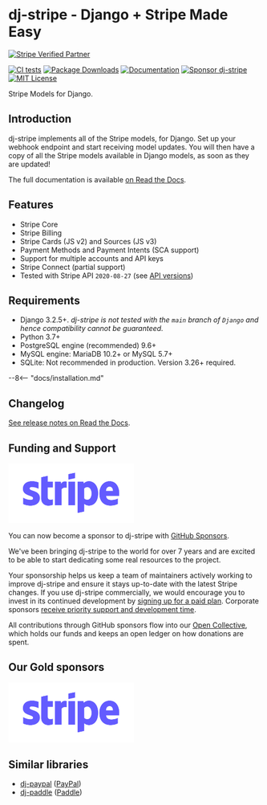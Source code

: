 # dj-stripe - Django + Stripe Made Easy

[![Stripe Verified Partner](https://img.shields.io/static/v1?label=Stripe&message=Verified%20Partner&color=red&style=for-the-badge)](https://stripe.com/docs/libraries#community-libraries)
<br>

[![CI tests](https://github.com/dj-stripe/dj-stripe/actions/workflows/ci.yml/badge.svg)](https://github.com/dj-stripe/dj-stripe/actions/workflows/ci.yml)
[![Package Downloads](https://img.shields.io/pypi/dm/dj-stripe)](https://pypi.org/project/dj-stripe/)
[![Documentation](https://img.shields.io/static/v1?label=Docs&message=READ&color=informational&style=plastic)](https://dj-stripe.github.io/dj-stripe/)
[![Sponsor dj-stripe](https://img.shields.io/static/v1?label=Sponsor&message=%E2%9D%A4&logo=GitHub&color=red&style=plastic)](https://github.com/sponsors/dj-stripe)
[![MIT License](https://img.shields.io/static/v1?label=License&message=MIT&color=informational&style=plastic)](https://github.com/sponsors/dj-stripe)

Stripe Models for Django.

## Introduction

dj-stripe implements all of the Stripe models, for Django. Set up your
webhook endpoint and start receiving model updates. You will then have
a copy of all the Stripe models available in Django models, as soon as
they are updated!

The full documentation is available [on Read the Docs](https://dj-stripe.github.io/dj-stripe/).

## Features

-   Stripe Core
-   Stripe Billing
-   Stripe Cards (JS v2) and Sources (JS v3)
-   Payment Methods and Payment Intents (SCA support)
-   Support for multiple accounts and API keys
-   Stripe Connect (partial support)
-   Tested with Stripe API `2020-08-27` (see [API versions](api_versions.md#dj-stripe_latest_tested_version))

## Requirements

-   Django 3.2.5+. *dj-stripe is not tested with the `main` branch of `Django` and hence compatibility cannot be guaranteed.*
-   Python 3.7+
-   PostgreSQL engine (recommended) 9.6+
-   MySQL engine: MariaDB 10.2+ or MySQL 5.7+
-   SQLite: Not recommended in production. Version 3.26+ required.

--8<-- "docs/installation.md"

## Changelog

[See release notes on Read the Docs](https://dj-stripe.github.io/dj-stripe/history/2_5_0/).

## Funding and Support

[![Stripe Logo](./logos/stripe_blurple.svg)](https://stripe.com)

You can now become a sponsor to dj-stripe with [GitHub Sponsors](https://github.com/sponsors/dj-stripe).

We've been bringing dj-stripe to the world for over 7 years and are excited to be able to start
dedicating some real resources to the project.

Your sponsorship helps us keep a team of maintainers actively working to improve dj-stripe and
ensure it stays up-to-date with the latest Stripe changes. If you use dj-stripe commercially, we would encourage you to invest in its continued
development by [signing up for a paid plan](https://github.com/sponsors/dj-stripe).
Corporate sponsors [receive priority support and development time](project/support.md).

All contributions through GitHub sponsors flow into our [Open Collective](https://opencollective.com/dj-stripe), which holds our funds and keeps
an open ledger on how donations are spent.

## Our Gold sponsors

<style>
img[alt="Stripe Logo"] {
    max-width: 250px;
}
</style>

[![Stripe Logo](./logos/stripe_blurple.svg)](https://stripe.com)

## Similar libraries

-   [dj-paypal](https://github.com/HearthSim/dj-paypal)
    ([PayPal](https://www.paypal.com/))
-   [dj-paddle](https://github.com/paddle-python/dj-paddle)
    ([Paddle](https://paddle.com/))
